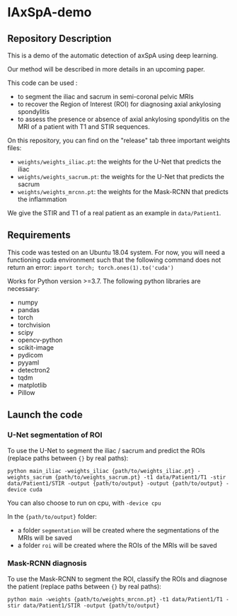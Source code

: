# IAxSpA-demo

## Repository Description
This is a demo of the automatic detection of axSpA using deep learning.

Our method will be described in more details in an upcoming paper.

This code can be used :
- to segment the iliac and sacrum in semi-coronal pelvic MRIs
- to recover the Region of Interest (ROI) for diagnosing axial ankylosing spondylitis
- to assess the presence or absence of axial ankylosing spondylitis on the MRI of a patient with T1 and STIR sequences.

On this repository, you can find on the "release" tab three important weights files:
- `weights/weights_iliac.pt`: the weights for the U-Net that predicts the iliac
- `weights/weights_sacrum.pt`: the weights for the U-Net that predicts the sacrum
- `weights/weights_mrcnn.pt`: the weights for the Mask-RCNN that predicts the inflammation

We give the STIR and T1 of a real patient as an example in `data/Patient1`.


## Requirements

This code was tested on an Ubuntu 18.04 system. For now, you will need a functioning cuda environment such that the following command does not return an error: `import torch; torch.ones(1).to('cuda')`

Works for Python version >=3.7. The following python libraries are necessary:

- numpy
- pandas
- torch
- torchvision
- scipy
- opencv-python
- scikit-image
- pydicom
- pyyaml
- detectron2
- tqdm
- matplotlib
- Pillow



## Launch the code


### U-Net segmentation of ROI

To use the U-Net to segment the iliac / sacrum and predict the ROIs (replace paths between `{}` by real paths):

`python main_iliac -weights_iliac {path/to/weights_iliac.pt} -weights_sacrum {path/to/weights_sacrum.pt} -t1 data/Patient1/T1 -stir data/Patient1/STIR -output {path/to/output} -output {path/to/output} -device cuda`

You can also choose to run on cpu, with `-device cpu`


In the `{path/to/output}` folder:
- a folder `segmentation` will be created where the segmentations of the MRIs will be saved
- a folder `roi` will be created where the ROIs of the MRIs will be saved

### Mask-RCNN diagnosis

To use the Mask-RCNN to segment the ROI, classify the ROIs and diagnose the patient (replace paths between `{}` by real paths):

`python main -weights {path/to/weights_mrcnn.pt} -t1 data/Patient1/T1 -stir data/Patient1/STIR -output {path/to/output}` 

